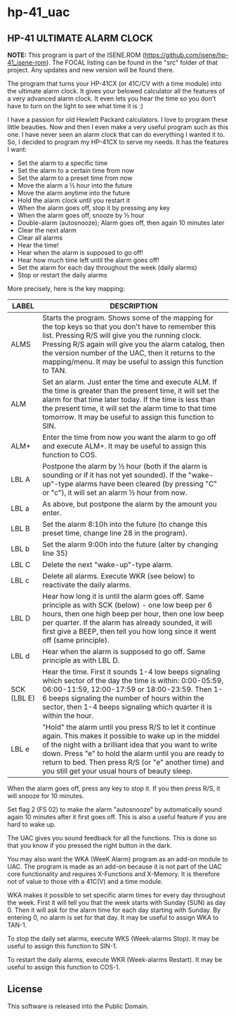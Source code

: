 # hp-41_uac

## HP-41 ULTIMATE ALARM CLOCK

**NOTE:** This program is part of the ISENE.ROM (https://github.com/isene/hp-41_isene-rom). The FOCAL listing can be found in the "src" folder of that project. Any updates and new version will be found there.

The program that turns your HP-41CX (or 41C/CV with a time module) into
the ultimate alarm clock. It gives your belowed calculator all the
features of a very advanced alarm clock. It even lets you hear the time so
you don't have to turn on the light to see what time it is :)

I have a passion for old Hewlett Packard calculators. I love to program
these little beauties. Now and then I even make a very useful program
such as this one. I have never seen an alarm clock that can do everything
I wanted it to. So, I decided to program my HP-41CX to serve my needs. It
has the features I want:

* Set the alarm to a specific time
* Set the alarm to a certain time from now
* Set the alarm to a preset time from now
* Move the alarm a ½ hour into the future
* Move the alarm anytime into the future
* Hold the alarm clock until you restart it
* When the alarm goes off, stop it by pressing any key
* When the alarm goes off, snooze by ½ hour
* Double-alarm (autosnooze); Alarm goes off, then again 10 minutes later
* Clear the next alarm
* Clear all alarms
* Hear the time!
* Hear when the alarm is supposed to go off!
* Hear how much time left until the alarm goes off!
* Set the alarm for each day throughout the week (daily alarms)
* Stop or restart the daily alarms

More precisely, here is the key mapping:

LABEL  |DESCRIPTION
-------|-----------
ALMS   |Starts the program. Shows some of the mapping for the top keys so that you don't have to remember this list.  Pressing R/S will give you the running clock. Pressing R/S again will give you the alarm catalog, then the version number of the UAC, then it returns to the mapping/menu. It may be useful to assign this function to TAN.
ALM    |Set an alarm. Just enter the time and execute ALM. If the time is greater than the present time, it will set the alarm for that time later today. If the time is less than the present time, it will set the alarm time to that time tomorrow. It may be useful to assign this function to SIN.
ALM+   |Enter the time from now you want the alarm to go off and execute ALM+. It may be useful to assign this function to COS.
LBL A  |Postpone the alarm by ½ hour (both if the alarm is sounding or if it has not yet sounded). If the "wake-up"-type alarms have been cleared (by pressing "C" or "c"), it will set an alarm ½ hour from now.
LBL a  |As above, but postpone the alarm by the amount you enter.
LBL B  |Set the alarm 8:10h into the future (to change this preset time, change line 28 in the program).
LBL b  |Set the alarm 9:00h into the future (alter by changing line 35)
LBL C  |Delete the next "wake-up"-type alarm.
LBL c  |Delete all alarms. Execute WKR (see below) to reactivate the daily alarms.
LBL D  |Hear how long it is until the alarm goes off. Same principle as with SCK (below) - one low beep per 6 hours, then one high beep per hour, then one low beep per quarter. If the alarm has already sounded, it will first give a BEEP, then tell you how long since it went off (same principle).
LBL d  |Hear when the alarm is supposed to go off. Same principle as with LBL D.
SCK (LBL E)   |Hear the time. First it sounds 1-4 low beeps signaling which sector of the day the time is within: 0:00-05:59, 06:00-11:59, 12:00-17:59 or 18:00-23:59. Then 1-6 beeps signaling the number of hours within the sector, then 1-4 beeps signaling which quarter it is within the hour.
LBL e  |"Hold" the alarm until you press R/S to let it continue again.  This makes it possible to wake up in the middel of the night with a brilliant idea that you want to write down. Press "e" to hold the alarm until you are ready to return to bed. Then press R/S (or "e" another time) and you still get your usual hours of beauty sleep.

When the alarm goes off, press any key to stop it. If you then press R/S,
it will snooze for 10 minutes.

Set flag 2 (FS 02) to make the alarm "autosnooze" by automatically sound
again 10 minutes after it first goes off. This is also a useful feature if
you are hard to wake up.

The UAC gives you sound feedback for all the functions. This is done so
that you know if you pressed the right button in the dark.

You may also want the WKA (WeeK Alarm) program as an add-on module to UAC.
The program is made as an add-on because it is not part of the UAC core
functionality and requires X-Functions and X-Memory. It is therefore not
of value to those vith a 41C(V) and a time module.

WKA makes it possible to set specific alarm times for every day throughout
the week. First it will tell you that the week starts with Sunday (SUN) as
day 0. Then it will ask for the alarm time for each day starting with
Sunday. By entering 0, no alarm is set for that day. It may be useful to
assign WKA to TAN-1.

To stop the daily set alarms, execute WKS (Week-alarms Stop). It may be
useful to assign this function to SIN-1.

To restart the daily alarms, execute WKR (Week-alarms Restart). It may be
useful to assign this function to COS-1.

## License
This software is released into the Public Domain.
